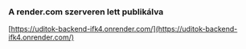 ### A render.com szerveren lett publikálva
[https://uditok-backend-ifk4.onrender.com/](https://uditok-backend-ifk4.onrender.com/)
